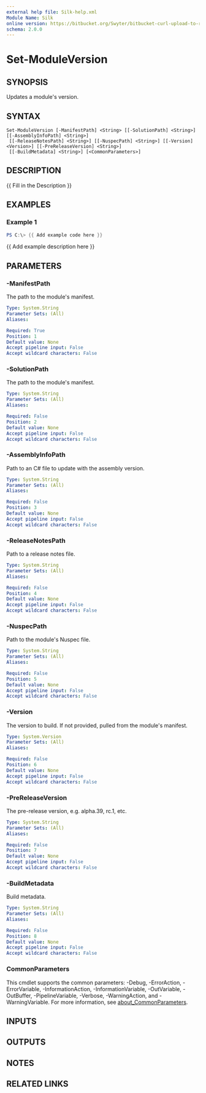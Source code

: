 ```yaml
---
external help file: Silk-help.xml
Module Name: Silk
online version: https://bitbucket.org/Swyter/bitbucket-curl-upload-to-repo-downloads
schema: 2.0.0
---
```


# Set-ModuleVersion

## SYNOPSIS
Updates a module's version.

## SYNTAX

```
Set-ModuleVersion [-ManifestPath] <String> [[-SolutionPath] <String>] [[-AssemblyInfoPath] <String>]
 [[-ReleaseNotesPath] <String>] [[-NuspecPath] <String>] [[-Version] <Version>] [[-PreReleaseVersion] <String>]
 [[-BuildMetadata] <String>] [<CommonParameters>]
```

## DESCRIPTION
{{ Fill in the Description }}

## EXAMPLES

### Example 1
```powershell
PS C:\> {{ Add example code here }}
```

{{ Add example description here }}

## PARAMETERS

### -ManifestPath
The path to the module's manifest.

```yaml
Type: System.String
Parameter Sets: (All)
Aliases:

Required: True
Position: 1
Default value: None
Accept pipeline input: False
Accept wildcard characters: False
```

### -SolutionPath
The path to the module's manifest.

```yaml
Type: System.String
Parameter Sets: (All)
Aliases:

Required: False
Position: 2
Default value: None
Accept pipeline input: False
Accept wildcard characters: False
```

### -AssemblyInfoPath
Path to an C# file to update with the assembly version.

```yaml
Type: System.String
Parameter Sets: (All)
Aliases:

Required: False
Position: 3
Default value: None
Accept pipeline input: False
Accept wildcard characters: False
```

### -ReleaseNotesPath
Path to a release notes file.

```yaml
Type: System.String
Parameter Sets: (All)
Aliases:

Required: False
Position: 4
Default value: None
Accept pipeline input: False
Accept wildcard characters: False
```

### -NuspecPath
Path to the module's Nuspec file.

```yaml
Type: System.String
Parameter Sets: (All)
Aliases:

Required: False
Position: 5
Default value: None
Accept pipeline input: False
Accept wildcard characters: False
```

### -Version
The version to build.
If not provided, pulled from the module's manifest.

```yaml
Type: System.Version
Parameter Sets: (All)
Aliases:

Required: False
Position: 6
Default value: None
Accept pipeline input: False
Accept wildcard characters: False
```

### -PreReleaseVersion
The pre-release version, e.g.
alpha.39, rc.1, etc.

```yaml
Type: System.String
Parameter Sets: (All)
Aliases:

Required: False
Position: 7
Default value: None
Accept pipeline input: False
Accept wildcard characters: False
```

### -BuildMetadata
Build metadata.

```yaml
Type: System.String
Parameter Sets: (All)
Aliases:

Required: False
Position: 8
Default value: None
Accept pipeline input: False
Accept wildcard characters: False
```

### CommonParameters
This cmdlet supports the common parameters: -Debug, -ErrorAction, -ErrorVariable, -InformationAction, -InformationVariable, -OutVariable, -OutBuffer, -PipelineVariable, -Verbose, -WarningAction, and -WarningVariable. For more information, see [about_CommonParameters](http://go.microsoft.com/fwlink/?LinkID=113216).

## INPUTS

## OUTPUTS

## NOTES

## RELATED LINKS
